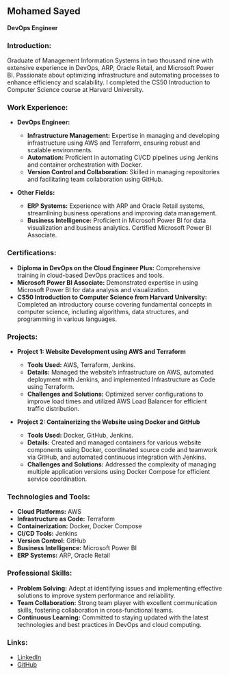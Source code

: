 ## Mohamed Sayed ##
**DevOps Engineer**

### Introduction:
Graduate of Management Information Systems in two thousand nine with extensive experience in DevOps, ARP, Oracle Retail, and Microsoft Power BI. Passionate about optimizing infrastructure and automating processes to enhance efficiency and scalability. I completed the CS50 Introduction to Computer Science course at Harvard University.

### Work Experience:
- **DevOps Engineer:**
  - **Infrastructure Management:** Expertise in managing and developing infrastructure using AWS and Terraform, ensuring robust and scalable environments.
  - **Automation:** Proficient in automating CI/CD pipelines using Jenkins and container orchestration with Docker.
  - **Version Control and Collaboration:** Skilled in managing repositories and facilitating team collaboration using GitHub.

- **Other Fields:**
  - **ERP Systems:** Experience with ARP and Oracle Retail systems, streamlining business operations and improving data management.
  - **Business Intelligence:** Proficient in Microsoft Power BI for data visualization and business analytics. Certified Microsoft Power BI Associate.

### Certifications:
- **Diploma in DevOps on the Cloud Engineer Plus:** Comprehensive training in cloud-based DevOps practices and tools.
- **Microsoft Power BI Associate:** Demonstrated expertise in using Microsoft Power BI for data analysis and visualization.
- **CS50 Introduction to Computer Science from Harvard University:** Completed an introductory course covering fundamental concepts in computer science, including algorithms, data structures, and programming in various languages.

### Projects:
- **Project 1: Website Development using AWS and Terraform**
  - **Tools Used:** AWS, Terraform, Jenkins.
  - **Details:** Managed the website’s infrastructure on AWS, automated deployment with Jenkins, and implemented Infrastructure as Code using Terraform.
  - **Challenges and Solutions:** Optimized server configurations to improve load times and utilized AWS Load Balancer for efficient traffic distribution.

- **Project 2: Containerizing the Website using Docker and GitHub**
  - **Tools Used:** Docker, GitHub, Jenkins.
  - **Details:** Created and managed containers for various website components using Docker, coordinated source code and teamwork via GitHub, and automated continuous integration with Jenkins.
  - **Challenges and Solutions:** Addressed the complexity of managing multiple application versions using Docker Compose for efficient service coordination.

### Technologies and Tools:
- **Cloud Platforms:** AWS
- **Infrastructure as Code:** Terraform
- **Containerization:** Docker, Docker Compose
- **CI/CD Tools:** Jenkins
- **Version Control:** GitHub
- **Business Intelligence:** Microsoft Power BI
- **ERP Systems:** ARP, Oracle Retail

### Professional Skills:
- **Problem Solving:** Adept at identifying issues and implementing effective solutions to improve system performance and reliability.
- **Team Collaboration:** Strong team player with excellent communication skills, fostering collaboration in cross-functional teams.
- **Continuous Learning:** Committed to staying updated with the latest technologies and best practices in DevOps and cloud computing.

### Links:
- [LinkedIn](https://www.linkedin.com/in/mabdo0)
- [GitHub](https://github.com/Mo-sayed0)

